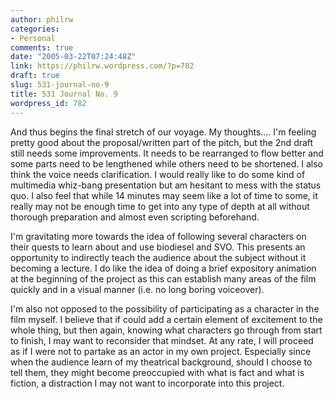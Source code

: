 ```yaml
---
author: philrw
categories:
- Personal
comments: true
date: "2005-03-22T07:24:48Z"
link: https://philrw.wordpress.com/?p=782
draft: true
slug: 531-journal-no-9
title: 531 Journal No. 9
wordpress_id: 782
---
```


And thus begins the final stretch of our voyage. My thoughts.... I'm feeling pretty good about the proposal/written part of the pitch, but the 2nd draft still needs some improvements. It needs to be rearranged to flow better and some parts need to be lengthened while others need to be shortened. I also think the voice needs clarification. I would really like to do some kind of multimedia whiz-bang presentation but am hesitant to mess with the status quo. I also feel that while 14 minutes may seem like a lot of time to some, it really may not be enough time to get into any type of depth at all without thorough preparation and almost even scripting beforehand.

I'm gravitating more towards the idea of following several characters on their quests to learn about and use biodiesel and SVO. This presents an opportunity to indirectly teach the audience about the subject without it becoming a lecture. I do like the idea of doing a brief expository animation at the beginning of the project as this can establish many areas of the film quickly and in a visual manner (i.e. no long boring voiceover).

I'm also not opposed to the possibility of participating as a character in the film myself. I believe that if could add a certain element of excitement to the whole thing, but then again, knowing what characters go through from start to finish, I may want to reconsider that mindset. At any rate, I will proceed as if I were not to partake as an actor in my own project. Especially since when the audience learn of my theatrical background, should I choose to tell them, they might become preoccupied with what is fact and what is fiction, a distraction I may not want to incorporate into this project.
